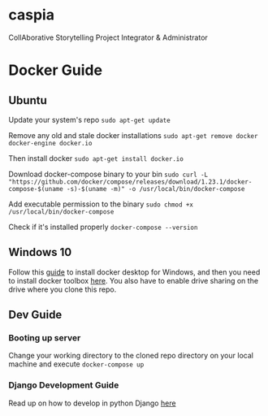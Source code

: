 # caspia
CollAborative Storytelling Project Integrator &amp; Administrator


# Docker Guide
## Ubuntu
Update your system's repo
`sudo apt-get update`

Remove any old and stale docker installations
`sudo apt-get remove docker docker-engine docker.io`

Then install docker
`sudo apt-get install docker.io`

Download docker-compose binary to your bin
`sudo curl -L "https://github.com/docker/compose/releases/download/1.23.1/docker-compose-$(uname -s)-$(uname -m)" -o /usr/local/bin/docker-compose`

Add executable permission to the binary
`sudo chmod +x /usr/local/bin/docker-compose`

Check if it's installed properly
`docker-compose --version`

## Windows 10
Follow this [guide](https://docs.docker.com/docker-for-windows/install/) to install docker desktop for Windows, and then you need to install docker toolbox [here](https://docs.docker.com/toolbox/toolbox_install_windows/).
You also have to enable drive sharing on the drive where you clone this repo.

## Dev Guide
### Booting up server
Change your working directory to the cloned repo directory on your local machine and execute
`docker-compose up`

### Django Development Guide
Read up on how to develop in python Django [here](https://docs.djangoproject.com/en/2.2/intro/tutorial01/)
